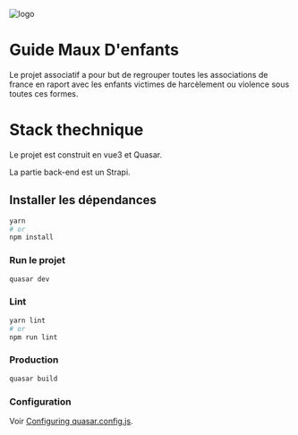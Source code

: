 ![logo](https://centresrelier.org/wp-content/uploads/2022/01/CR_logo.svg)

# Guide Maux D'enfants

Le projet associatif a pour but de regrouper toutes les associations de france en raport avec les enfants victimes
de harcèlement ou violence sous toutes ces formes.


# Stack thechnique

Le projet est construit en vue3 et Quasar.

La partie back-end est un Strapi.

## Installer les dépendances
```bash
yarn
# or
npm install
```

### Run le projet
```bash
quasar dev
```


### Lint
```bash
yarn lint
# or
npm run lint
```



### Production
```bash
quasar build
```

### Configuration
Voir [Configuring quasar.config.js](https://v2.quasar.dev/quasar-cli-vite/quasar-config-js).

